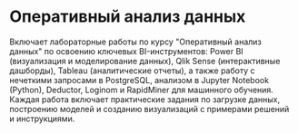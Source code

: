 # Оперативный анализ данных

Включает лабораторные работы по курсу "Оперативный анализ данных" по освоению ключевых BI-инструментов: Power BI (визуализация и моделирование данных), Qlik Sense (интерактивные дашборды), Tableau (аналитические отчеты), а также работу с нечеткими запросами в PostgreSQL, анализом в Jupyter Notebook (Python), Deductor, Loginom и RapidMiner для машинного обучения. Каждая работа включает практические задания по загрузке данных, построению моделей и созданию визуализаций с примерами решений и инструкциями.
